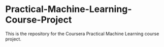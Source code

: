 # Practical-Machine-Learning-Course-Project
This is the repository for the Coursera Practical Machine Learning course project. 

